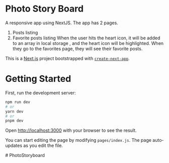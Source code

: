 # Photo Story Board

A responsive app using NextJS.
The app has 2 pages.
1) Posts listing
2) Favorite posts listing
When the user hits the heart icon, it will be added to an array in
local storage , and the heart icon will be highlighted.
When they go to the favorites page, they will see their favorite
posts.

This is a [Next.js](https://nextjs.org/) project bootstrapped with [`create-next-app`](https://github.com/vercel/next.js/tree/canary/packages/create-next-app).

# Getting Started

First, run the development server:

```bash
npm run dev
# or
yarn dev
# or
pnpm dev
```

Open [http://localhost:3000](http://localhost:3000) with your browser to see the result.

You can start editing the page by modifying `pages/index.js`. The page auto-updates as you edit the file.


#   P h o t o S t o r y b o a r d 
 
 
